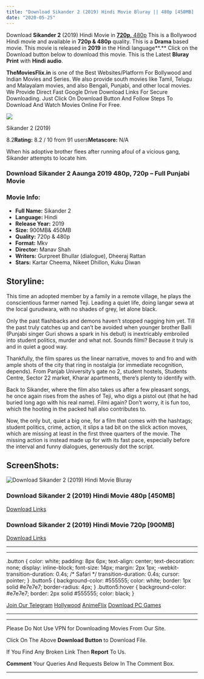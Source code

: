 ```yaml
---
title: "Download Sikander 2 (2019) Hindi Movie Bluray || 480p [450MB] || 720p [900MB]"
date: "2020-05-25"
---
```


Download **Sikander 2** (2019) Hindi Movie in [**720p,** 480p](https://1moviesflix.com/480p-movies/) This is a Bollywood Hindi movie and available in **720p & 480p** quality. This is a **Drama** based movie. This movie is released in **2019** in the Hindi language**.** Click on the Download button below to download this movie. This is the Latest **Bluray Print** with **Hindi audio**.

**TheMoviesFlix.in** is one of the Best Websites/Platform For Bollywood and Indian Movies and Series. We also provide south movies like Tamil, Telugu and Malayalam movies, and also Bengali, Punjabi, and other local movies. We Provide Direct Fast Google Drive Download Links For Secure Downloading. Just Click On Download Button And Follow Steps To Download And Watch Movies Online For Free.

[![](https://m.media-amazon.com/images/M/MV5BNzY3ZDAwNzQtNzIyYy00ZTM1LTg5MzMtZjcyMmJiYjM4ODM1XkEyXkFqcGdeQXVyNjk4OTM3MTc@._V1_SX300.jpg)](https://www.imdb.com/title/tt9614428/ "Sikander 2")

Sikander 2 (2019)

8.2**Rating:** 8.2 / 10 from 91 users**Metascore:** N/A

When his adoptive brother flees after running afoul of a vicious gang, Sikander attempts to locate him.

### Download Sikander 2 Aaunga 2019 480p, 720p – Full Punjabi Movie

### Movie Info:

- **Full Name:** Sikander 2
- **Language:** Hindi
- **Release Year:** 2019
- **Size:** 900MB& 450MB
- **Quality:** 720p & 480p
- **Format:** Mkv
- **Director:** Manav Shah
- **Writers:** Gurpreet Bhullar (dialogue), Dheeraj Rattan
- **Stars:** Kartar Cheema, Nikeet Dhillon, Kuku Diwan

## Storyline:

This time an adopted member by a family in a remote village, he plays the conscientious farmer named Teji. Leading a quiet life, doing langar sewa at the local gurudwara, with no shades of grey, let alone black.

Only the past flashbacks and demons haven’t stopped nagging him yet. Till the past truly catches up and can’t be avoided when younger brother Balli (Punjabi singer Guri shows a spark in his debut) is inextricably embroiled into student politics, murder and what not. Sounds filmi? Because it truly is and in quiet a good way.

Thankfully, the film spares us the linear narrative, moves to and fro and with ample shots of the city that ring in nostalgia (or immediate recognition, depends). From Panjab University’s gate no 2, student hostels, Students Centre, Sector 22 market, Kharar apartments, there’s plenty to identify with.

Back to Sikander, where the film also takes us after a few pleasant songs, he once again rises from the ashes of Teji, who digs a pistol out (that he had buried long ago with his real name). Filmi again? Don’t worry, it is fun too, which the hooting in the packed hall also contributes to.

Now, the only but, quiet a big one, for a film that comes with the hashtags; student politics, crime, action, it slips a tad bit on the slick action moves, which are missing at least in the first three quarters of the movie. The missing action is instead made up for with its fast pace, especially before the interval and funny dialogues, generously dot the script.

## ScreenShots:

![Download Sikander 2 (2019) Hindi Movie Bluray](https://i.imgur.com/P4G8oXY.jpg)

### Download Sikander 2 (2019) Hindi Movie 480p \[450MB\]

[Download Links](https://1moviesflix.com?a270777880=S1hhemdjREhvaE9GS01OdllCZXhwc3kyWHZWS2Z6VDcvZ3l3amd5SzJhNGZ1d0dUMjJrbjdTbU44Q3B5VHkwOXlYSHlBZ2tnRHRVaVB2Si9va2hSSGRjNjlvL3lTQUNnQ3F1UUw2d0dWRVU9)

### Download Sikander 2 (2019) Hindi Movie 720p \[900MB\]

[Download Links](https://1moviesflix.com?a270777880=S1hhemdjREhvaE9GS01OdllCZXhwc3kyWHZWS2Z6VDcvZ3l3amd5SzJhNGZ1d0dUMjJrbjdTbU44Q3B5VHkwOVlrL3FlZDVjWXNOSlpWYlo2R0MzVnpOVnpTejhpWTdBV1Z6TnVVS1d2Yk09)

* * *

* * *

.button { color: white; padding: 8px 6px; text-align: center; text-decoration: none; display: inline-block; font-size: 14px; margin: 2px 1px; -webkit-transition-duration: 0.4s; /\* Safari \*/ transition-duration: 0.4s; cursor: pointer; } .button5 { background-color: #555555; color: white; border: 1px solid #e7e7e7; border-radius: 4px; } .button5:hover { background-color: #e7e7e7; border: 2px solid #555555; color: black; }

[Join Our Telegram](http://gdrivepro.xyz/join.php) [Hollywood](https://moviesverse.com/) [AnimeFlix](https://animeflix.in/) [Download PC Games](https://gamesflix.net/)  

* * *

* * *

  

Please Do Not Use VPN for Downloading Movies From Our Site.

Click On The Above **Download Button** to Download File.

If You Find Any Broken Link Then **Report** To Us.

**Comment** Your Queries And Requests Below In The Comment Box.

* * *
